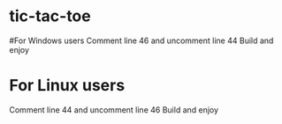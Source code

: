 # tic-tac-toe

#For Windows users
Comment line 46 and uncomment line 44
Build and enjoy

# For Linux users
Comment line 44 and uncomment line 46
Build and enjoy

